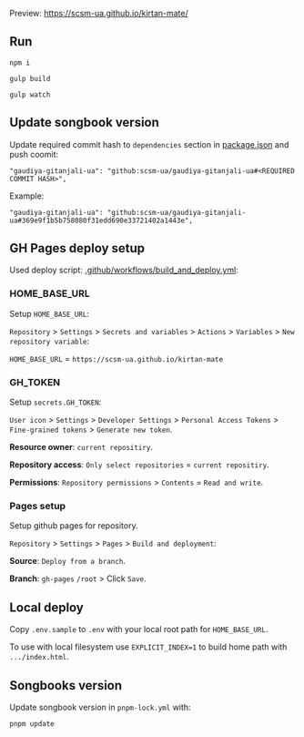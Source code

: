 Preview: https://scsm-ua.github.io/kirtan-mate/

## Run

    npm i

    gulp build

    gulp watch

## Update songbook version

Update required commit hash to `dependencies` section in [package.json](package.json) and push coomit:

    "gaudiya-gitanjali-ua": "github:scsm-ua/gaudiya-gitanjali-ua#<REQUIRED COMMIT HASH>",

Example:

    "gaudiya-gitanjali-ua": "github:scsm-ua/gaudiya-gitanjali-ua#369e9f1b5b758080f31edd690e33721402a1443e",

## GH Pages deploy setup

Used deploy script: [.github/workflows/build_and_deploy.yml](.github/workflows/build_and_deploy.yml):

### HOME_BASE_URL

Setup `HOME_BASE_URL`: 

`Repository` > `Settings` > `Secrets and variables` > `Actions` > `Variables` > `New repository variable`:

`HOME_BASE_URL` = `https://scsm-ua.github.io/kirtan-mate`

### GH_TOKEN

Setup `secrets.GH_TOKEN`: 

`User icon` > `Settings` > `Developer Settings` > `Personal Access Tokens` > `Fine-grained tokens` > `Generate new token`.

**Resource owner**: `current repositiry`.

**Repository access**: `Only select repositories` = `current repositiry`.

**Permissions**: `Repository permissions` > `Contents` = `Read and write`.

### Pages setup

Setup github pages for repository.

`Repository` > `Settings` > `Pages` > `Build and deployment`:

**Source**: `Deploy from a branch`.

**Branch**: `gh-pages` `/root` > Click `Save`.

## Local deploy

Copy `.env.sample` to `.env` with your local root path for `HOME_BASE_URL`.

To use with local filesystem use `EXPLICIT_INDEX=1` to build home path with  `.../index.html`.

## Songbooks version

Update songbook version in `pnpm-lock.yml` with:

    pnpm update
